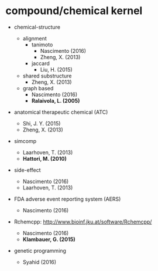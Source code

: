 # compound/chemical kernel

* chemical-structure
  * alignment
    * tanimoto
      * Nascimento (2016)
      * Zheng, X. (2013)
    * jaccard
      * Liu, H. (2015)
  * shared substructure
    * Zheng, X. (2013)
  * graph based
    * Nascimento (2016)
    * **Ralaivola, L. (2005)**

* anatomical therapeutic chemical (ATC)
  * Shi, J. Y. (2015)
  * Zheng, X. (2013)

* simcomp
  * Laarhoven, T. (2013)
  * **Hattori, M. (2010)**

* side-effect
  * Nascimento (2016)
  * Laarhoven, T. (2013)

* FDA adverse event reporting system (AERS)
  * Nascimento (2016)

* Rchemcpp: http://www.bioinf.jku.at/software/Rchemcpp/
  * Nascimento (2016)
  * **Klambauer, G. (2015)**

* genetic programming
  * Syahid (2016)

